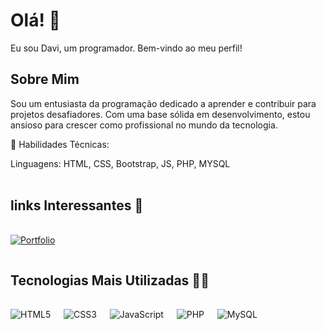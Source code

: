 # Olá! 👋

Eu sou Davi, um programador. Bem-vindo ao meu perfil!

## Sobre Mim

Sou um entusiasta da programação dedicado a aprender e contribuir para projetos desafiadores. Com uma base sólida em desenvolvimento, estou ansioso para crescer como profissional no mundo da tecnologia.

🔧 Habilidades Técnicas: 

Linguagens: HTML, CSS, Bootstrap, JS, PHP, MYSQL
<br><br>

## links Interessantes 👀
<div style="display: flex; ">



[![Portfolio](https://img.shields.io/badge/Portfolio-%23000000.svg?style=for-the-badge&logo=firefox&logoColor=#FF7139)](https://davi7071.github.io/portfolio/)
  ㅤ
</div>

## Tecnologias Mais Utilizadas 👨‍💻

<div style="display: flex; "><br/>

![HTML5](https://img.shields.io/badge/html5-%23E34F26.svg?style=for-the-badge&logo=html5&logoColor=white)
  ㅤ
![CSS3](https://img.shields.io/badge/css3-%231572B6.svg?style=for-the-badge&logo=css3&logoColor=white)
ㅤ
![JavaScript](https://img.shields.io/badge/javascript-%23323330.svg?style=for-the-badge&logo=javascript&logoColor=%23F7DF1E)
ㅤ
![PHP](https://img.shields.io/badge/php-%23777BB4.svg?style=for-the-badge&logo=php&logoColor=white)
ㅤ
![MySQL](https://img.shields.io/badge/mysql-4479A1.svg?style=for-the-badge&logo=mysql&logoColor=white)

</div>


